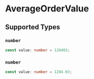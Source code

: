 # AverageOrderValue


## Supported Types

### `number`

```typescript
const value: number = 128403;
```

### `number`

```typescript
const value: number = 1284.03;
```


